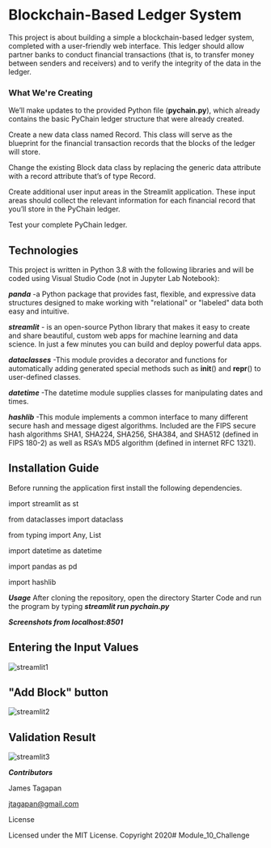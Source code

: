 # Blockchain-Based Ledger System

This project is about building a simple a blockchain-based ledger system, completed with a user-friendly web interface. This ledger should allow partner banks to conduct financial transactions (that is, to transfer money between senders and receivers) and to verify the integrity of the data in the ledger.
### What We're Creating
We’ll make updates to the provided Python file (**pychain.py**), which already contains the basic PyChain ledger structure that were already created.

Create a new data class named Record. This class will serve as the blueprint for the financial transaction records that the blocks of the ledger will store.

Change the existing Block data class by replacing the generic data attribute with a record attribute that’s of type Record.

Create additional user input areas in the Streamlit application. These input areas should collect the relevant information for each financial record that you’ll store in the PyChain ledger.

Test your complete PyChain ledger.


## Technologies
This project is written in Python 3.8 with the following libraries and will be coded using Visual Studio Code (not in Jupyter Lab Notebook):

***panda*** -a Python package that provides fast, flexible, and expressive data structures designed to make working with "relational" or "labeled" data both easy and intuitive.

***streamlit*** - is an open-source Python library that makes it easy to create and share beautiful, custom web apps for machine learning and data science. In just a few minutes you can build and deploy powerful data apps.

***dataclasses*** -This module provides a decorator and functions for automatically adding generated special methods such as                           __init__() and __repr__() to user-defined classes.

***datetime*** -The datetime module supplies classes for manipulating dates and times.

***hashlib*** -This module implements a common interface to many different secure hash and message digest algorithms. Included are the FIPS secure hash algorithms SHA1, SHA224, SHA256, SHA384, and SHA512 (defined in FIPS 180-2) as well as RSA’s MD5 algorithm (defined in internet RFC 1321). 

## Installation Guide
Before running the application first install the following dependencies.

import streamlit as st

from dataclasses import dataclass

from typing import Any, List

import datetime as datetime

import pandas as pd

import hashlib

***Usage***
After cloning the repository, open the directory Starter Code and run the program by typing ***streamlit run pychain.py***



***Screenshots from localhost:8501***

## **Entering the Input Values**



![streamlit1](https://user-images.githubusercontent.com/93211640/166067950-54b67f92-f482-40a0-92e3-f062f5de938a.png)



## **"Add Block" button** 



![streamlit2](https://user-images.githubusercontent.com/93211640/166068018-2457d1ce-160c-4d53-b373-f0a99b2d0ea7.png)




## **Validation Result** 



![streamlit3](https://user-images.githubusercontent.com/93211640/166068075-2caa3122-1713-4b03-9429-6fd3e7994071.png)















***Contributors***

James Tagapan

jtagapan@gmail.com

License

Licensed under the MIT License. Copyright 2020# Module_10_Challenge

